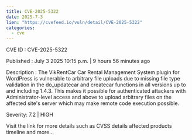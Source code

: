 ```yaml
--- 
title: CVE-2025-5322
date: 2025-7-3
lien: "https://cvefeed.io/vuln/detail/CVE-2025-5322"
categories:
  - cve
---
```


CVE ID : CVE-2025-5322

Published :  July 3
2025
10:15 p.m. | 9 hours
56 minutes ago

Description : The VikRentCar Car Rental Management System plugin for WordPress is vulnerable to arbitrary file uploads due to missing file type validation in the do_updatecar and createcar functions in all versions up to
and including
1.4.3. This makes it possible for authenticated attackers
with Administrator-level access and above
to upload arbitrary files on the affected site's server
which may make remote code execution possible.

Severity: 7.2 | HIGH

Visit the link for more details
such as CVSS details
affected products
timeline
and more...
